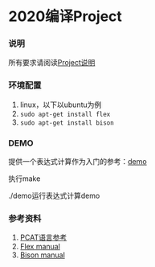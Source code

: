 # 2020编译Project

### 说明

所有要求请阅读[Project说明](Project说明.pdf)

### 环境配置

1. linux，以下以ubuntu为例
2. `sudo apt-get install flex`
3. `sudo apt-get install bison`

### DEMO
提供一个表达式计算作为入门的参考：[demo](demo)

执行make

./demo运行表达式计算demo

### 参考资料
1. [PCAT语言参考](pcat语言参考指南.pdf)
2. [Flex manual](http://ranger.uta.edu/~fegaras/cse5317/flex/flex_toc.html)
3. [Bison manual](http://ranger.uta.edu/~fegaras/cse5317/bison/bison_toc.html)






